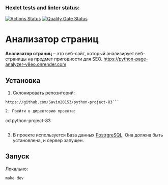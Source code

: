 ### Hexlet tests and linter status:
[![Actions Status](https://github.com/Savin20153/python-project-83/actions/workflows/hexlet-check.yml/badge.svg)](https://github.com/Savin20153/python-project-83/actions)
[![Quality Gate Status](https://sonarcloud.io/api/project_badges/measure?project=Savin20153_python-project-83&metric=alert_status)](https://sonarcloud.io/summary/new_code?id=Savin20153_python-project-83)

# Анализатор страниц

**Анализатор страниц** – это веб-сайт, который анализирует веб-страницы на предмет пригодности для SEO.
https://python-page-analyzer-v8eo.onrender.com

## Установка

1. Склонировать репозиторий:
```
https://github.com/Savin20153/python-project-83```

2. Прейти в директорию проекта:
```
cd python-project-83
```

```
3. В проекте иcпользуется База данных <a href="https://www.postgresql.org/" rel="nofollow">PostrgreSQL</a>.
   Она должна быть установлена, и сервер запущен.



## Запуск
Локально:
```
make dev
```